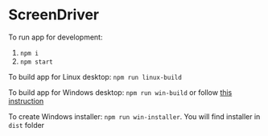 
# ScreenDriver

To run app for development:

1. `npm i`
1. `npm start`

To build app for Linux desktop: `npm run linux-build`

To build app for Windows desktop: `npm run win-build` or follow [this instruction](https://github.com/electron-userland/electron-packager#building-windows-apps-from-non-windows-platforms)

To create Windows installer: `npm run win-installer`. You will find installer in `dist` folder  